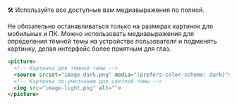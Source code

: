 🛠 Используйте все доступные вам медиавыражения по полной.

Не обязательно останавливаться только на размерах картинок для мобильных и ПК. Можно использовать медиавыражения для определения тёмной темы на устройстве пользователя и подменять картинку, делая интерфейс более приятным для глаз.

```html
<picture>
  <!-- Картинка для тёмной темы -->
  <source srcset="image-dark.png" media="(prefers-color-scheme: dark)">
  <!-- Картинка по-умолчанию для светлой темы -->
  <img src="image-light.png" alt="">
</picture>
```
